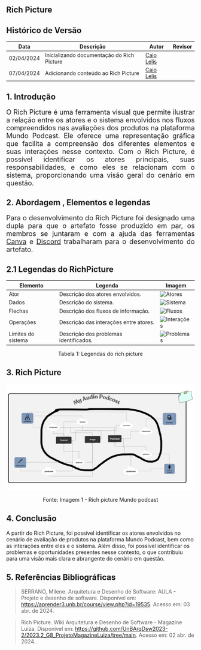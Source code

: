 ## Rich Picture 

## Histórico de Versão

| Data       | Descrição | Autor | Revisor |
|------------|-----------|-------|---------|
| 02/04/2024 | Inicializando documentação do Rich Picture | [Caio Lelis](https://github.com/caio-lelis)  |     |
| 07/04/2024 | Adicionando conteúdo ao Rich Picture | [Caio Lelis](https://github.com/caio-lelis) |     |


## 1. Introdução

<p style="text-align: justify; font-size: 18px;"> O Rich Picture é uma ferramenta visual que permite ilustrar a relação entre os atores e o sistema envolvidos nos fluxos compreendidos nas avaliações dos produtos na plataforma Mundo Podcast. Ele oferece uma representação gráfica que facilita a compreensão dos diferentes elementos e suas interações nesse contexto. Com o Rich Picture, é possível identificar os atores principais, suas responsabilidades, e como eles se relacionam com o sistema, proporcionando uma visão geral do cenário em questão. </p>


## 2. Abordagem , Elementos e legendas 

<p style="text-align: justify; font-size: 18px;"> Para o desenvolvimento do Rich Picture foi designado uma dupla para que o artefato fosse produzido em par, os membros se juntaram e com a ajuda das ferramentas <a href="https://www.canva.com/">Canva</a>  e <a href="https://discord.com/">Discord</a> trabalharam para o desenvolvimento do artefato.


## 2.1 Legendas do RichPicture 

<table>
  <thead>
    <tr>
      <th>Elemento</th>
      <th>Legenda</th>
      <th>Imagem</th>
    </tr>
  </thead>
  <tbody>
    <tr>
      <td>Ator</td>
      <td>Descrição dos atores envolvidos.</td>
      <td><img src="Base/assets/ator.png" alt="Atores"></td>
    </tr>
    <tr>
      <td>Dados</td>
      <td>Descrição do sistema.</td>
      <td><img src="Base/assets/dados.png" alt="Sistema"></td>
    </tr>
    <tr>
      <td>Flechas</td>
      <td>Descrição dos fluxos de informação.</td>
      <td><img src="Base/assets/flechas.png" alt="Fluxos"></td>
    </tr>
    <tr>
      <td>Operações</td>
      <td>Descrição das interações entre atores.</td>
      <td><img src="Base/assets/operacoes.png" alt="Interações"></td>
    </tr>
    <tr>
      <td>Limites do sistema</td>
      <td>Descrição dos problemas identificados.</td>
      <td><img src="Base/assets/fronteira.png" alt="Problemas"></td>
    </tr>
  </tbody>
</table>


<div style="text-align: center">
<p>Tabela 1: Legendas do rich picture  </p>
</div>


## 3.  Rich Picture
![Rich Picture](../assets/Rich%20Picture-MyAudioPodcast.png)
 
 <div style="text-align: center">
<p>Fonte: Imagem 1 - Rich picture Mundo podcast </p>
</div>


## 4. Conclusão

A partir do Rich Picture, foi possível identificar os atores envolvidos no cenário de avaliação de produtos na plataforma Mundo Podcast, bem como as interações entre eles e o sistema. Além disso, foi possível identificar os problemas e oportunidades presentes nesse contexto, o que contribuiu para uma visão mais clara e abrangente do cenário em questão.

## 5. Referências Bibliográficas

> SERRANO, Milene. Arquitetura e Desenho de Software: AULA - Projeto e desenho de software. Disponível em: <https://aprender3.unb.br/course/view.php?id=19535>. Acesso em: 03 abr. de 2024.

> Rich Picture. Wiki Arquitetura e Desenho de Software - Magazine Luiza. Disponível em: <https://github.com/UnBArqDsw2023-2/2023.2_G8_ProjetoMagazineLuiza/tree/main>. Acesso em: 02 abr. de 2024.
